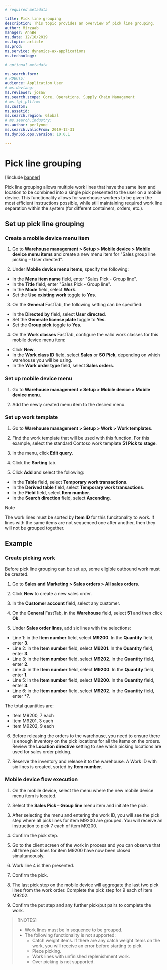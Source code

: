 ```yaml
---
# required metadata

title: Pick line grouping
description: This topic provides an overview of pick line grouping.
author: Mirzaab
manager: AnnBe
ms.date: 12/10/2019
ms.topic: article
ms.prod: 
ms.service: dynamics-ax-applications
ms.technology: 

# optional metadata

ms.search.form: 
# ROBOTS: 
audience: Application User
# ms.devlang: 
ms.reviewer: josaw
ms.search.scope: Core, Operations, Supply Chain Management
# ms.tgt_pltfrm: 
ms.custom: 
ms.assetid: 
ms.search.region: Global
# ms.search.industry: 
ms.author: perlynne
ms.search.validFrom: 2019-12-31
ms.dyn365.ops.version: 10.0.1

---
```


# Pick line grouping

[!include [banner](../includes/banner.md)]

Pick line grouping allows multiple work lines that have the same item and location to be combined into a single pick presented to the user on a mobile device. This functionality allows for warehouse workers to be given the most efficient instructions possible, while still maintaining required work line separation within the system (for different containers, orders, etc.).

## Set up pick line grouping

### Create a mobile device menu item

1. Go to **Warehouse management > Setup >  Mobile device > Mobile device menu items** and create a new menu item for "Sales group line picking – User directed".

2. Under **Mobile device menu items**, specify the following:
  
  - In the **Menu item name** field, enter "Sales Pick - Group line".
  - In the **Title** field, enter "Sales Pick - Group line".
  - In the **Mode** field, select **Work**.
  - Set the **Use existing work** toggle to **Yes**.

3. On the **General** FastTab, the following setting can be specified:

  - In the **Directed by** field, select **User directed**.
  - Set the  **Generate license plate** toggle to **Yes**.
  - Set the **Group pick** toggle to **Yes**.

4. On the **Work classes** FastTab, configure the valid work classes for this mobile device menu item:

  - Click **New**.
  - In the **Work class ID** field, select **Sales** or **SO Pick**, depending on which warehouse you will be using.
  - In the **Work order type** field, select **Sales orders**.

### Set up mobile device menu

1. Go to **Warehouse management > Setup > Mobile device > Mobile device menu**. 

1. Add the newly created menu item to the desired menu.

### Set up work template

1. Go to **Warehouse management > Setup > Work > Work templates**.

1. Find the work template that will be used with this function. For this example, select the standard Contoso work template **51 Pick to stage**.

1. In the menu, click **Edit query**.

1. Click the **Sorting** tab.

1. Click **Add** and select the following:

  - In the **Table** field, select **Temporary work transactions**.
  - In the **Derived table** field, select **Temporary work transactions**.
  - In the **Field** field, select **Item number**.
  - In the **Search direction** field, select **Ascending**.

> [!NOTE]
> The work lines must be sorted by **Item ID** for this funcitonality to work. If lines with the same items are not sequenced one after another, then they will not be grouped together.

## Example

### Create picking work

Before pick line grouping can be set up, some eligible outbound work must be created.

1. Go to **Sales and Marketing > Sales orders > All sales orders**.

2. Click **New** to create a new sales order. 

3. In the **Customer account** field, select any customer. 

4. On the **General** FastTab, in the **Warehouse** field, select **51** and then click **Ok**.

5. Under **Sales order lines**, add six lines with the selections:
  - Line 1: in the **Item number** field, select **M9200**. In the **Quantity** field, enter **3**.
  - Line 2: in the **Item number** field, select **M9201**. In the **Quantity** field, enter **3**. 
  - Line 3: in the **Item number** field, select **M9202**. In the **Quantity** field, enter **2**. 
  - Line 4: in the **Item number** field, select **M9200**. In the **Quantity** field, enter **1**. 
  - Line 5: in the **Item number** field, select **M9200**. In the **Quantity** field, enter **3**.
  - Line 6: in the **Item number** field, select **M9202**. In the **Quantity** field, enter **7*. 

  The total quantities are:
   - Item M9200, 7 each
   - Item M9201, 3 each
   - Item M9202, 9 each

6. Before releasing the orders to the warehouse, you need to ensure there is enough inventory on the pick locations for all the items on the orders. Review the **Location directive** setting to see which picking locations are used for sales order picking.

7. Reserve the inventory and release it to the warehouse. A Work ID with six lines is created, sorted by **Item number**.

### Mobile device flow execution

1. On the mobile device, select the menu where the new mobile device menu item is located.

1. Select the **Sales Pick – Group line** menu item and initiate the pick.

1. After selecting the menu and entering the work ID, you will see the pick step where all pick lines for item M9200 are grouped. You will receive an instruction to pick 7 each of item M9200.

1. Confirm the pick step. 

1. Go to the client screen of the work in process and you can observe that all three pick lines for item M9200 have now been closed simultaneously.

1. Work line 4 is then presented.

1. Confirm the pick.

1. The last pick step on the mobile device will aggregate the last two pick lines from the work order. Complete the pick step for 9 each of item M9202.

1. Confirm the put step and any further pick/put pairs to complete the work.

> [!NOTES]
> - Work lines must be in sequence to be grouped.
> - The following functionality is not supported:
>   - Catch weight items. If there are any catch weight items on the work, you will receive an error before starting to pick.
>   - Piece picking.
>   - Work lines with unfinished replenishment work.
>   - Over picking is not supported.
